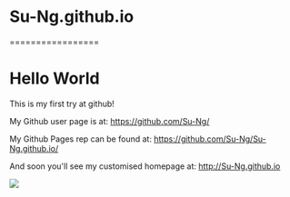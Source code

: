 # Su-Ng.github.io
=================

# Hello World
This is my first try at github!

My Github user page is at:
https://github.com/Su-Ng/

My Github Pages rep can be found at:
https://github.com/Su-Ng/Su-Ng.github.io/


And soon you'll see my customised homepage at:
http://Su-Ng.github.io

![](images/oprah-winfrey-largeicon.png)

